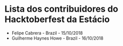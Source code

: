 # Lista dos contribuidores do Hacktoberfest da Estácio
- Felipe Cabrera - Brazil - 15/10/2018
- Guilherme Haynes Howe - Brazil - 16/10/2018
